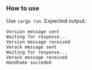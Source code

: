 ### How to use

Use `cargo run`.
Expected output:

```
Version message sent
Waiting for response...
Version message received
Verack message sent
Waiting for response...
Verack message received
Handhake succeded
```